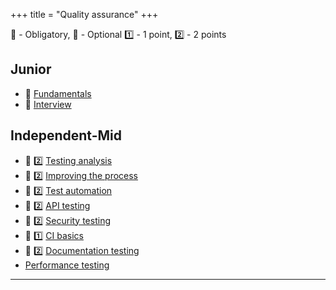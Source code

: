 +++
title = "Quality assurance"
+++

📗 - Obligatory, 📙 - Optional
1️⃣ - 1 point, 2️⃣ - 2 points

## Junior

- 📗 [Fundamentals](/qa/skills/fundamentals/)
- 📗 [Interview](/web_development/skills/interview/)

## Independent-Mid

- 📗 2️⃣ [Testing analysis](/qa/skills/testing_analysis/)
- 📙 2️⃣ [Improving the process](/qa/skills/improving_the_process/)
- 📙 2️⃣ [Test automation](/qa/skills/test_automation/)
- 📙 2️⃣ [API testing](/qa/skills/api_testing/)
- 📙 2️⃣ [Security testing](/qa/skills/security_testing/)
- 📙 1️⃣ [CI basics](/qa/skills/ci_basics/)
- 📙 2️⃣ [Documentation testing](/qa/skills/documentation_testing/)
- [Performance testing](/qa/skills/performance_testing/)

---
